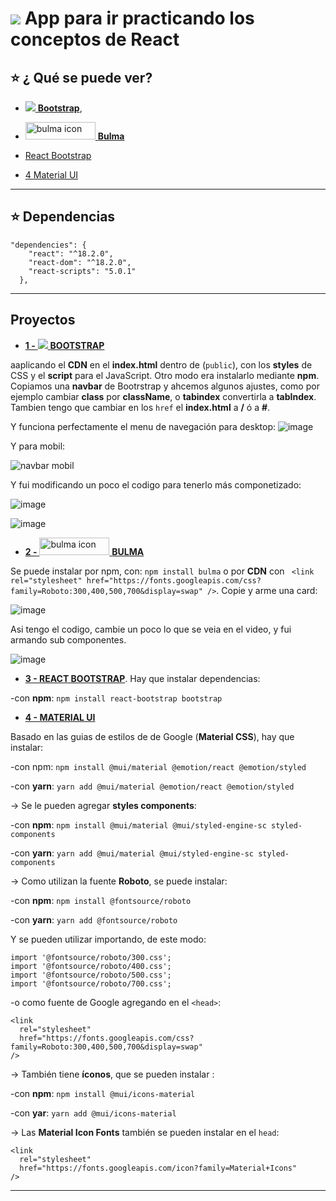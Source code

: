 # <img src="https://img.icons8.com/ultraviolet/48/null/react--v1.png"/> App para ir practicando los conceptos de React

## :star: ¿ Qué se puede ver?

- [<img src="https://img.icons8.com/color/48/null/bootstrap.png"/> **Bootstrap**](https://getbootstrap.com/),

- [<img src="https://bulma.io/images/bulma-logo.png" alt="bulma icon" width="112" height="28"/> **Bulma**](https://bulma.io/)

- [React Bootstrap](https://react-bootstrap.github.io/)

- [4 Material UI](https://mui.com/)

---


## :star: Dependencias

```JSX
"dependencies": {
    "react": "^18.2.0",
    "react-dom": "^18.2.0",
    "react-scripts": "5.0.1"
  },
```

---

## Proyectos

- [**1 -** <img src="https://img.icons8.com/color/48/null/bootstrap.png"/> **BOOTSTRAP**](https://getbootstrap.com/)

aaplicando el **CDN** en el **index.html** dentro de (`public`), con los **styles** de CSS y el **script** para el JavaScript. Otro modo era instalarlo mediante **npm**. Copiamos una **navbar** de Bootrstrap y ahcemos algunos ajustes, como por ejemplo cambiar **class** por **className**, o **tabindex** convertirla a **tabIndex**. Tambien tengo que cambiar en los ```href``` el **index.html** a **/** ó a **#**. 

Y funciona perfectamente el menu de navegación para desktop:
![image](https://user-images.githubusercontent.com/72580574/210280300-95b05c16-d5a6-480f-88f6-8a67972f758a.png)


Y para mobil:

<img src="https://user-images.githubusercontent.com/72580574/210280323-7e11e71d-e088-49e1-a978-ea65c9971402.png" wtdht=600 alt="navbar mobil">

Y fui modificando un poco el codigo para tenerlo más componetizado:

![image](https://user-images.githubusercontent.com/72580574/210280725-19aff803-c3eb-4c21-a700-bf1aa88c1673.png)

![image](https://user-images.githubusercontent.com/72580574/210280809-38305dc9-b20e-4f31-a4e6-e8048d54a10f.png)


- [**2 -** <img src="https://bulma.io/images/bulma-logo.png" alt="bulma icon" width="112" height="28"/> **BULMA**](https://bulma.io/)

Se puede instalar por npm, con: ```npm install bulma``` o por **CDN** con ``` <link rel="stylesheet" href="https://fonts.googleapis.com/css?family=Roboto:300,400,500,700&display=swap" />```. Copie y arme una card:

![image](https://user-images.githubusercontent.com/72580574/210280374-2f638ccc-5d11-4f1a-b1c2-d5a78ea6e106.png)

Asi tengo el codigo, cambie un poco lo que se veia en el video, y fui armando sub componentes.

![image](https://user-images.githubusercontent.com/72580574/210280627-c972bee8-49cb-4ab9-89bd-fd01eaa73a99.png)


- [**3 - REACT BOOTSTRAP**](https://react-bootstrap.github.io/). Hay que instalar dependencias:

-con **npm**: ```npm install react-bootstrap bootstrap```

- [**4 - MATERIAL UI**](https://mui.com/)

Basado en las guias de estilos de de Google (**Material CSS**), hay que instalar:

-con npm: ```npm install @mui/material @emotion/react @emotion/styled```

-con **yarn**: ```yarn add @mui/material @emotion/react @emotion/styled```

-> Se le pueden agregar **styles components**:

-con **npm**: ```npm install @mui/material @mui/styled-engine-sc styled-components```

-con **yarn**: ```yarn add @mui/material @mui/styled-engine-sc styled-components```

-> Como utilizan la fuente **Roboto**, se puede instalar:

-con **npm**: ```npm install @fontsource/roboto```

-con **yarn**: ```yarn add @fontsource/roboto```

Y se pueden utilizar importando, de este modo:
```JSX
import '@fontsource/roboto/300.css';
import '@fontsource/roboto/400.css';
import '@fontsource/roboto/500.css';
import '@fontsource/roboto/700.css';
```

-o como fuente de Google agregando en el `<head>`:
```
<link
  rel="stylesheet"
  href="https://fonts.googleapis.com/css?family=Roboto:300,400,500,700&display=swap"
/>
```

-> También tiene **íconos**, que se pueden instalar :

-con **npm**: ```npm install @mui/icons-material```

-con **yar**: ```yarn add @mui/icons-material```


-> Las **Material Icon Fonts** también se pueden instalar en el `head`:
```
<link
  rel="stylesheet"
  href="https://fonts.googleapis.com/icon?family=Material+Icons"
/>
```


---



